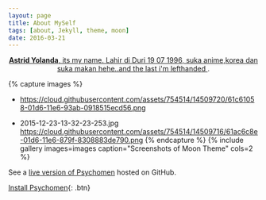 ```yaml
---
layout: page
title: About MySelf
tags: [about, Jekyll, theme, moon]
date: 2016-03-21
---
```

    
<center><a href="http://astridyolanda.github.io/"><b>Astrid Yolanda</b>, its my name. Lahir di Duri 19 07 1996, suka anime,korea dan suka makan hehe..and the last i'm lefthanded </a> .</center>

{% capture images %}
-    https://cloud.githubusercontent.com/assets/754514/14509720/61c61058-01d6-11e6-93ab-0918515ecd56.png
+    2015-12-23-13-32-23-253.jpg
     https://cloud.githubusercontent.com/assets/754514/14509716/61ac6c8e-01d6-11e6-879f-8308883de790.png
 {% endcapture %}
 {% include gallery images=images caption="Screenshots of Moon Theme" cols=2 %}






See a [live version of Psychomen](http://astridyolanda.github.io/) hosted on GitHub.


      
[Install Psychomen](https://github.com/astridyolanda/){: .btn}
